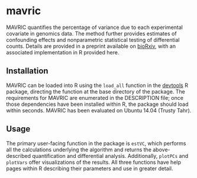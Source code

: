 # mavric

MAVRIC quantifies the percentage of variance due to each experimental covariate in genomics data. The method further provides estimates of confounding effects and nonparametric statistical testing of differential counts. Details are provided in a preprint available on [bioRxiv](https://www.biorxiv.org/content/early/2018/05/04/314112), with an associated implementation in R provided here.

## Installation

MAVRIC can be loaded into R using the `load_all` function in the [devtools](https://cran.r-project.org/web/packages/devtools/index.html) R package, directing the function at the base directory of the package. The requirements for MAVRIC are enumerated in the DESCRIPTION file; once those dependencies have been installed within R, the package should load within seconds. MAVRIC has been evaluated on Ubuntu 14.04 (Trusty Tahr).

## Usage

The primary user-facing function in the package is `estVC`, which performs all the calculations underlying the algorithm and returns the above-described quantification and differential analysis. Additionally, `plotPCs` and `plotVars` offer visualizations of the results. All three functions have help pages within R describing their parameters and use in greater detail.
